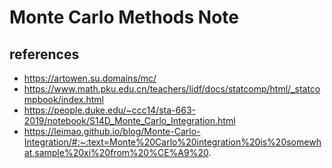 # Monte Carlo Methods Note

## references

- https://artowen.su.domains/mc/
- https://www.math.pku.edu.cn/teachers/lidf/docs/statcomp/html/_statcompbook/index.html
- https://people.duke.edu/~ccc14/sta-663-2019/notebook/S14D_Monte_Carlo_Integration.html
- https://leimao.github.io/blog/Monte-Carlo-Integration/#:~:text=Monte%20Carlo%20integration%20is%20somewhat,sample%20xi%20from%20%CE%A9%20.
